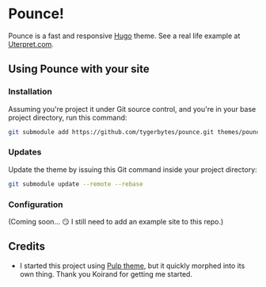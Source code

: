 # Pounce!

Pounce is a fast and responsive [Hugo](https://gohugo.io/) theme. See a real life example at [Uterpret.com](https://www.uterpret.com).

## Using Pounce with your site

### Installation

Assuming you're project it under Git source control, and you're in your base project directory, run this command:

``` bash
git submodule add https://github.com/tygerbytes/pounce.git themes/pounce
```

### Updates

Update the theme by issuing this Git command inside your project directory:

``` bash
git submodule update --remote --rebase
```

### Configuration

(Coming soon... 😏 I still need to add an example site to this repo.)

## Credits

* I started this project using [Pulp theme](https://github.com/koirand/pulp), but it quickly morphed into its own thing. Thank you Koirand for getting me started.

